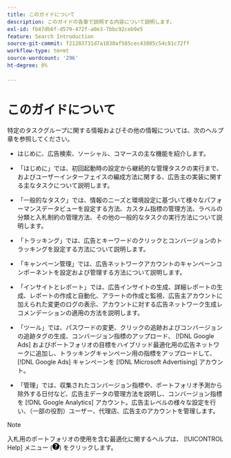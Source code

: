 ```yaml
---
title: このガイドについて
description: このガイドの各章で説明する内容について説明します。
exl-id: fb47db6f-d579-472f-a0e3-7bbc92ceb9e5
feature: Search Introduction
source-git-commit: f21283731d7a1830af585cec43805c54c81c72ff
workflow-type: tm+mt
source-wordcount: '296'
ht-degree: 0%

---
```


# このガイドについて

特定のタスクグループに関する情報およびその他の情報については、次のヘルプ章を参照してください。

* はじめに、広告検索、ソーシャル、コマースの主な機能を紹介します。

* 「はじめに」では、初回起動時の設定から継続的な管理タスクの実行まで、およびユーザーインターフェイスの編成方法に関する、広告主の実装に関する主なタスクについて説明します。

* 「一般的なタスク」では、情報のニーズと環境設定に基づいて様々なパフォーマンスデータビューを設定する方法、カスタム指標の管理方法、ラベルの分類と入札制約の管理方法、その他の一般的なタスクの実行方法について説明します。

* 「トラッキング」では、広告とキーワードのクリックとコンバージョンのトラッキングを設定する方法について説明します。

* 「キャンペーン管理」では、広告ネットワークアカウントのキャンペーンコンポーネントを設定および管理する方法について説明します。

* 「インサイトとレポート」では、広告インサイトの生成、詳細レポートの生成、レポートの作成と自動化、アラートの作成と監視、広告主アカウントに加えられた変更のログの表示、アカウントに対する広告ネットワーク生成レコメンデーションの適用の方法を説明します。

* 「ツール」では、パスワードの変更、クリックの追跡およびコンバージョンの追跡タグの生成、コンバージョン指標のアップロード、 [!DNL Google Ads] およびポートフォリオの目標をハイブリッド最適化用の広告ネットワークに追加し、トラッキングキャンペーン用の指標をアップロードして、 [!DNL Google Ads] キャンペーンを [!DNL Microsoft Advertising] アカウント。

* 「管理」では、収集されたコンバージョン指標や、ポートフォリオ予測から除外する日付など、広告主データの管理方法を説明し、コンバージョン指標を [!DNL Google Analytics] アカウント。広告主レベルの様々な設定を行い、（一部の役割）ユーザー、代理店、広告主のアカウントを管理します。

>[!NOTE]
>
>入札用のポートフォリオの使用を含む最適化に関するヘルプは、 [!UICONTROL Help] メニュー (![ヘルプメニュー](/help/search-social-commerce/assets/help-main-menu.png "ヘルプメニュー")) をクリックします。
